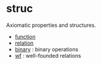 struc
=====

Axiomatic properties and structures.

* [function](function.lean)
* [relation](relation.lean)
* [binary](binary.lean) : binary operations
* [wf](wf.lean) : well-founded relations

